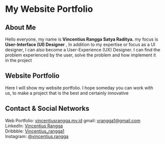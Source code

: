 # My Website  Portfolio

## About Me
Hello everyone, my name is <b>Vincentius Rangga Satya Raditya.</b> my focus is <b>User-Interface (UI) Designer</b> , In addition to my expertise or focus as a UI designer, I can also become a User-Experience (UX) Designer. I can find the problem experienced by the user, solve the problem and how implement it in the project

## Website Portfolio
Here I will show my website portfolio. I hope someday you can work with us, to make a project that is the best and certainly innovative

## Contact & Social Networks

Web Portfolio: [vincentiusrangga.my.id](https://vinranggasr.github.io)
gmail: vrangga1@gmail.com <br>
LinkedIn: [Vincentius Rangga](http://www.linkedin.com/in/vincentius-rangga-453884242) <br>
Dribbble: [Vincentius_rangga1](https://dribbble.com/Vincentius_rangga1) <br>
Instagram: [@vincentius.rangga](https://www.instagram.com/vincentius.rangga/)

